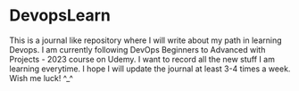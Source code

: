 # DevopsLearn
This is a journal like repository where I will write about my path in learning Devops.
I am currently following DevOps Beginners to Advanced with Projects - 2023 course on Udemy.
I want to record all the new stuff I am learning everytime. I hope I will update the journal at least 3-4 times a week. Wish me luck! ^_^
